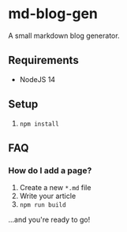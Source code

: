 # md-blog-gen

A small markdown blog generator.

## Requirements

- NodeJS 14

## Setup

1. `npm install`

## FAQ

### How do I add a page?

1. Create a new `*.md` file
2. Write your article
3. `npm run build`

...and you're ready to go!
